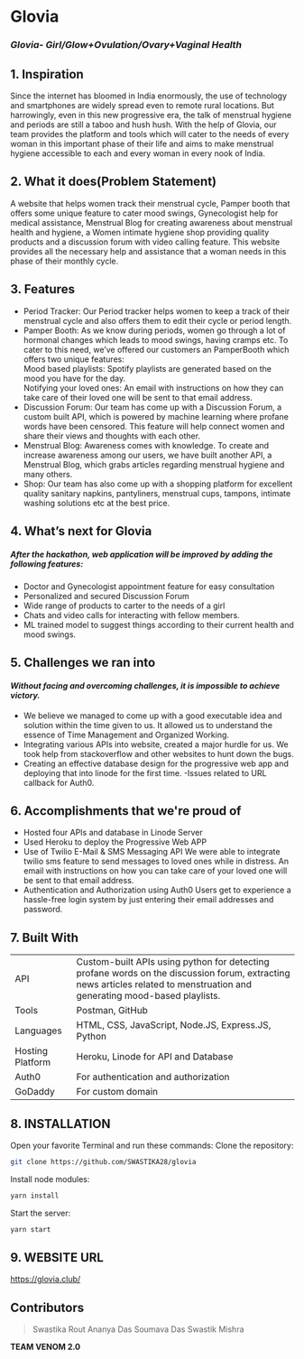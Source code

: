 # Glovia
### _Glovia- Girl/Glow+Ovulation/Ovary+Vaginal Health_

## 1. Inspiration
Since the internet has bloomed in India enormously, the use of technology and smartphones are widely spread even to remote rural locations. 
But harrowingly, even in this new progressive era, the talk of menstrual hygiene and periods are still a taboo and hush hush. 
With the help of Glovia, our team provides the platform and tools which will cater to the needs of every woman in this important phase of their life and aims to make menstrual hygiene accessible to each and every woman in every nook of India. 

## 2. What it does(Problem Statement)
 A website that helps women track their menstrual cycle, Pamper booth that offers some unique feature to cater mood swings, Gynecologist help for medical assistance, Menstrual Blog for creating awareness about menstrual health and hygiene, a Women intimate hygiene shop providing quality products and a discussion forum with video calling feature. 
 This website provides all the necessary help and assistance that a woman needs in this phase of their monthly cycle.
## 3. Features 
- Period Tracker: Our Period tracker helps women to keep a track of their menstrual cycle and also offers them to edit their cycle or period length. 
- Pamper Booth: As we know during periods, women go through a lot of hormonal changes which leads to mood swings, having cramps etc. To cater to this need, we’ve offered our customers an PamperBooth which offers two unique features:                                                
Mood based playlists: Spotify playlists are generated based on the mood you have for the day.                                                                                      
Notifying your loved ones: An email with instructions on how they can take care of their loved one will be sent to that email address.
- Discussion Forum: Our team has come up with a Discussion Forum, a custom built API, which is powered by machine learning where profane words have been censored. This feature will help connect women and share their views and thoughts with each other.
- Menstrual Blog: Awareness comes with knowledge. To create and increase awareness among our users, we have built another API, a Menstrual Blog, which grabs articles regarding menstrual hygiene and many others.
- Shop: Our team has also come up with a shopping platform for excellent quality sanitary napkins, pantyliners, menstrual cups, tampons, intimate washing solutions etc at the best price.

## 4. What’s next for Glovia
##### After the hackathon, web application will be improved by adding the following features:
- Doctor and Gynecologist appointment feature for easy consultation 
- Personalized and secured Discussion Forum
- Wide range of products to carter to the needs of a girl
- Chats and video calls for interacting with fellow members.
- ML trained model to suggest things according to their current health and mood swings.

## 5. Challenges we ran into
#### _Without facing and overcoming challenges, it is impossible to achieve victory._
- We believe we managed to come up with a good executable idea and solution within the time given to us. It allowed us to understand the essence of Time Management and Organized Working.
- Integrating various APIs into website, created a major hurdle for us. We took help from stackoverflow and other websites to hunt down the bugs.
- Creating an effective database design for the progressive web app and deploying that into linode for the first time.
-Issues related to URL callback for Auth0. 




## 6. Accomplishments that we're proud of
- Hosted four APIs and database in Linode Server
- Used Heroku to deploy the Progressive Web APP
- Use of Twilio E-Mail & SMS Messaging API
We were able to integrate twilio sms feature to send messages to loved ones while in distress.
An email with instructions on how you can take care of your loved one will be sent to that email address. 
- Authentication and Authorization using Auth0
Users get to experience a hassle-free login system by just entering their email addresses and password.



## 7. Built With
|  | |
| ------ | ------ |
| API | Custom-built APIs using python for detecting profane words on the discussion forum, extracting news articles related to menstruation and generating mood-based playlists.|
| Tools | Postman, GitHub |
| Languages | HTML, CSS, JavaScript, Node.JS, Express.JS, Python |
|Hosting Platform | Heroku, Linode for API and Database |
| Auth0 | For authentication and authorization |
| GoDaddy | For custom domain |




## 8. INSTALLATION

Open your favorite Terminal and run these commands:
Clone the repository: 
```sh
git clone https://github.com/SWASTIKA28/glovia
```

Install node modules: 
```sh
yarn install
```
Start the server: 
```sh
yarn start
```
## 9. WEBSITE URL 
https://glovia.club/


## Contributors
> Swastika Rout
> Ananya Das
> Soumava Das
> Swastik Mishra

**TEAM VENOM 2.0**
